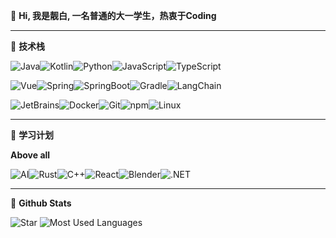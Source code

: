 👋 **Hi, 我是靓白, 一名普通的大一学生，热衷于Coding**

---

🔗 **技术栈**

![Java](https://img.shields.io/badge/-Java-007396?logo=java&logoColor=white)![Kotlin](https://img.shields.io/badge/-Kotlin-7F52FF?logo=kotlin&logoColor=white)![Python](https://img.shields.io/badge/-Python-3776AB?logo=python&logoColor=white)![JavaScript](https://img.shields.io/badge/-JavaScript-%23F7DF1E?logo=javascript&logoColor=black)![TypeScript](https://img.shields.io/badge/-TypeScript-%233178C6?logo=typescript&logoColor=white)

![Vue](https://img.shields.io/badge/-Vue-%234FC08D?logo=vue.js&logoColor=white)![Spring](https://img.shields.io/badge/-Spring-%236DB33F?logo=spring&logoColor=white)![SpringBoot](https://img.shields.io/badge/-SpringBoot-%236DB33F?logo=springboot&logoColor=white)![Gradle](https://img.shields.io/badge/-Gradle-%2302303A?logo=gradle&logoColor=white)![LangChain](https://img.shields.io/badge/-LangChain-%231C3C3C?logo=langchain&logoColor=white)

![JetBrains](https://img.shields.io/badge/-JetBrains-%23000000?logo=jetbrains&logoColor=white)![Docker](https://img.shields.io/badge/-Docker-%232496ED?logo=docker&logoColor=white)![Git](https://img.shields.io/badge/-Git-%23F05032?logo=git&logoColor=white)![npm](https://img.shields.io/badge/-npm-%23CB3837?logo=npm&logoColor=white)![Linux](https://img.shields.io/badge/-Linux-%23FCC624?logo=linux&logoColor=white)

---

📖 **学习计划**

**Above all**

![AI](https://img.shields.io/badge/-AI-%23412991?logo=openai&logoColor=white)![Rust](https://img.shields.io/badge/-Rust-%23000000?logo=rust&logoColor=white)![C++](https://img.shields.io/badge/-C%2B%2B-%2300599C?logo=c%2B%2B&logoColor=white)![React](https://img.shields.io/badge/-React-%2361DAFB?logo=react&logoColor=white)![Blender](https://img.shields.io/badge/-Blender-%23E87D0D?logo=blender&logoColor=white)![.NET](https://img.shields.io/badge/-.NET-%23512BD4?logo=.net&logoColor=white)

---

 👀 **Github Stats**

![Star](https://github-readme-stats.vercel.app/api?username=Liangbai2333&show_icons=true&count_private=true&hide_border=true) ![Most Used Languages](https://github-readme-stats.vercel.app/api/top-langs/?username=Liangbai2333&hide_border=true&layout=compact) 

